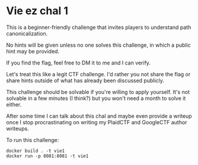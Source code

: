 # Vie ez chal 1

This is a beginner-friendly challenge that invites players to understand path canonicalization.

No hints will be given unless no one solves this challenge, in which a public hint may be provided. 

If you find the flag, feel free to DM it to me and I can verify. 

Let's treat this like a legit CTF challenge. I'd rather you not share the flag or share hints outside of what has already been discussed publicly. 

This challenge should be solvable if you're willing to apply yourself. It's not solvable in a few minutes (I think?) but you won't need a month to solve it either. 

After some time I can talk about this chal and maybe even provide a writeup once I stop procrastinating on writing my PlaidCTF and GoogleCTF author writeups.

To run this challenge:

```
docker build . -t vie1
docker run -p 8081:8081 -t vie1
```